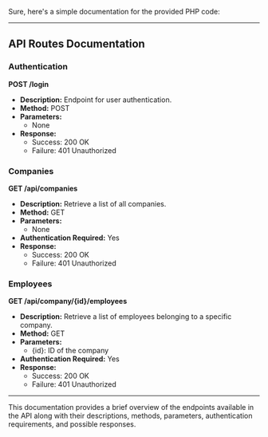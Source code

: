 Sure, here's a simple documentation for the provided PHP code:

---

## API Routes Documentation

### Authentication

**POST /login**

- **Description:** Endpoint for user authentication.
- **Method:** POST
- **Parameters:**
  - None
- **Response:**
  - Success: 200 OK
  - Failure: 401 Unauthorized

### Companies

**GET /api/companies**

- **Description:** Retrieve a list of all companies.
- **Method:** GET
- **Parameters:**
  - None
- **Authentication Required:** Yes
- **Response:**
  - Success: 200 OK
  - Failure: 401 Unauthorized

### Employees

**GET /api/company/{id}/employees**

- **Description:** Retrieve a list of employees belonging to a specific company.
- **Method:** GET
- **Parameters:**
  - {id}: ID of the company
- **Authentication Required:** Yes
- **Response:**
  - Success: 200 OK
  - Failure: 401 Unauthorized

---

This documentation provides a brief overview of the endpoints available in the API along with their descriptions, methods, parameters, authentication requirements, and possible responses.
